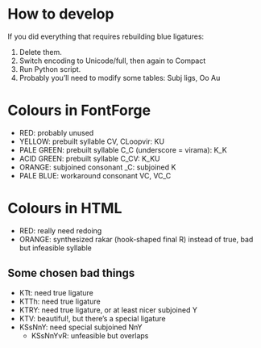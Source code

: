 # How to develop
If you did everything that requires rebuilding blue ligatures:
1. Delete them.
2. Switch encoding to Unicode/full, then again to Compact
3. Run Python script.
4. Probably you’ll need to modify some tables: Subj ligs, Oo Au

# Colours in FontForge
* RED: probably unused
* YELLOW: prebuilt syllable CV, CLoopvir: KU
* PALE GREEN: prebuilt syllable C_C (underscore = virama): K_K
* ACID GREEN: prebuilt syllable C_CV: K_KU
* ORANGE: subjoined consonant _C: subjoined K
* PALE BLUE: workaround consonant VC, VC_C

# Colours in HTML
* RED: really need redoing
* ORANGE: synthesized rakar (hook-shaped final R) instead of true, bad but infeasible syllable

## Some chosen bad things
* KTt: need true ligature
* KTTh: need true ligature
* KTRY: need true ligature, or at least nicer subjoined Y
* KTV: beautiful!, but there’s a special ligature
* KSsNnY: need special subjoined NnY
  * KSsNnYvR: unfeasible but overlaps
